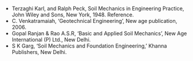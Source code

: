 - Terzaghi Karl, and Ralph Peck, Soil Mechanics in Engineering Practice, John Wiley and Sons, New York, 1948. Reference.
- C. Venkatramaiah, ‘Geotechnical Engineering’, New age publication, 2006.
- Gopal Ranjan & Rao A.S.R, ‘Basic and Applied Soil Mechanics’, New Age International (P) Ltd., New Delhi.
- S K Garg, ‘Soil Mechanics and Foundation Engineering,’ Khanna Publishers, New Delhi.
